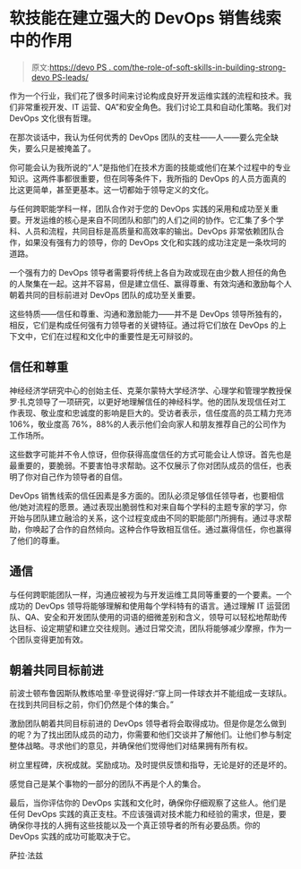 # 软技能在建立强大的 DevOps 销售线索中的作用

> 原文:[https://devo PS . com/the-role-of-soft-skills-in-building-strong-devo PS-leads/](https://devops.com/the-role-of-soft-skills-in-building-strong-devops-leads/)

作为一个行业，我们花了很多时间来讨论构成良好开发运维实践的流程和技术。我们非常重视开发、IT 运营、QA”和安全角色。我们讨论工具和自动化策略。我们对 DevOps 文化很有哲理。

在那次谈话中，我认为任何优秀的 DevOps 团队的支柱——人——要么完全缺失，要么只是被掩盖了。

你可能会认为我所说的“人”是指他们在技术方面的技能或他们在某个过程中的专业知识。这两件事都很重要，但在同等条件下，我所指的 DevOps 的人员方面真的比这更简单，甚至更基本。这一切都始于领导定义的文化。

与任何跨职能学科一样，团队合作对于您的 DevOps 实践的采用和成功至关重要。开发运维的核心是来自不同团队和部门的人们之间的协作。它汇集了多个学科、人员和流程，共同目标是高质量和高效率的输出。DevOps 非常依赖团队合作，如果没有强有力的领导，你的 DevOps 文化和实践的成功注定是一条坎坷的道路。

一个强有力的 DevOps 领导者需要将传统上各自为政或现在由少数人担任的角色的人聚集在一起。这并不容易，但是建立信任、赢得尊重、有效沟通和激励每个人朝着共同的目标前进对 DevOps 团队的成功至关重要。

这些特质——信任和尊重、沟通和激励能力——并不是 DevOps 领导所独有的，相反，它们是构成任何强有力领导者的关键特征。通过将它们放在 DevOps 的上下文中，它们在过程和文化中的重要性是无可辩驳的。

## **信任和尊重**

神经经济学研究中心的创始主任、克莱尔蒙特大学经济学、心理学和管理学教授保罗·扎克领导了一项研究，以更好地理解信任的神经科学。他的团队发现信任对工作表现、敬业度和忠诚度的影响是巨大的。受访者表示，信任度高的员工精力充沛 106%，敬业度高 76%，88%的人表示他们会向家人和朋友推荐自己的公司作为工作场所。

这些数字可能并不令人惊讶，但你获得高度信任的方式可能会让人惊讶。首先也是最重要的，要脆弱。不要害怕寻求帮助。这不仅展示了你对团队成员的信任，也表明了你对自己作为领导者的自信。

DevOps 销售线索的信任因素是多方面的。团队必须足够信任领导者，也要相信他/她对流程的愿景。通过表现出脆弱性和对来自每个学科的主题专家的学习，你开始与团队建立融洽的关系，这个过程变成由不同的职能部门所拥有。通过寻求帮助，你唤起了合作的自然倾向。这种合作导致相互信任。通过赢得信任，你也赢得了他们的尊重。

## **通信**

与任何跨职能团队一样，沟通应被视为与开发运维工具同等重要的一个要素。一个成功的 DevOps 领导将能够理解和使用每个学科特有的语言。通过理解 IT 运营团队、QA、安全和开发团队使用的词语的细微差别和含义，领导可以轻松地帮助传达目标、设定期望和建立交往规则。通过日常交流，团队将能够减少摩擦，作为一个团队变得更加有效。

## **朝着共同目标前进**

前波士顿布鲁因斯队教练哈里·辛登说得好:“穿上同一件球衣并不能组成一支球队。在找到共同目标之前，你们仍然是个体的集合。”

激励团队朝着共同目标前进的 DevOps 领导者将会取得成功。但是你是怎么做到的呢？为了找出团队成员的动力，你需要和他们交谈并了解他们。让他们参与制定整体战略。寻求他们的意见，并确保他们觉得他们对结果拥有所有权。

树立里程碑，庆祝成就。奖励成功。及时提供反馈和指导，无论是好的还是坏的。

感觉自己是某个事物的一部分的团队不再是个人的集合。

最后，当你评估你的 DevOps 实践和文化时，确保你仔细观察了这些人。他们是任何 DevOps 实践的真正支柱。不应该强调对技术能力和经验的需求，但是，要确保你寻找的人拥有这些技能以及一个真正领导者的所有必要品质。你的 DevOps 实践的成功可能取决于它。

萨拉·法兹